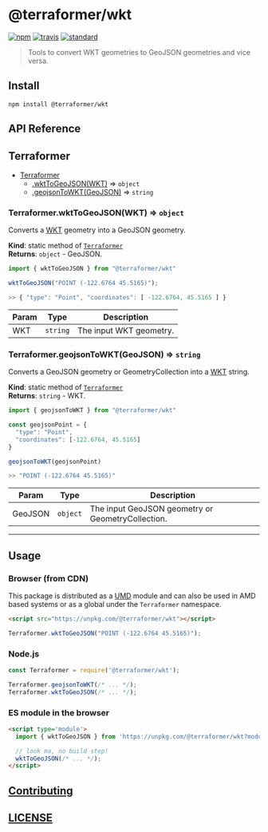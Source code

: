 # @terraformer/wkt

[![npm][npm-image]][npm-url]
[![travis][travis-image]][travis-url]
[![standard][standard-image]][standard-url]

[npm-image]: https://img.shields.io/npm/v/@terraformer/wkt.svg?style=flat-square
[npm-url]: https://www.npmjs.com/package/@terraformer/wkt
[travis-image]: https://img.shields.io/travis/terraformer-js/terraformer/master.svg?style=flat-square
[travis-url]: https://travis-ci.org/terraformer-js/terraformer
[standard-image]: https://img.shields.io/badge/code%20style-semistandard-brightgreen.svg?style=flat-square
[standard-url]: http://npm.im/semistandard

> Tools to convert WKT geometries to GeoJSON geometries and vice versa.

## Install

```shell
npm install @terraformer/wkt
```

## API Reference

<a name="module_Terraformer"></a>

## Terraformer

* [Terraformer](#module_Terraformer)
    * [.wktToGeoJSON(WKT)](#module_Terraformer.wktToGeoJSON) ⇒ <code>object</code>
    * [.geojsonToWKT(GeoJSON)](#module_Terraformer.geojsonToWKT) ⇒ <code>string</code>

<a name="module_Terraformer.wktToGeoJSON"></a>

### Terraformer.wktToGeoJSON(WKT) ⇒ <code>object</code>
Converts a [WKT](https://en.wikipedia.org/wiki/Well-known_text_representation_of_geometry) geometry into a GeoJSON geometry.

**Kind**: static method of [<code>Terraformer</code>](#module_Terraformer)  
**Returns**: <code>object</code> - GeoJSON.

```js
import { wktToGeoJSON } from "@terraformer/wkt"

wktToGeoJSON("POINT (-122.6764 45.5165)");

>> { "type": "Point", "coordinates": [ -122.6764, 45.5165 ] }
```  

| Param | Type | Description |
| --- | --- | --- |
| WKT | <code>string</code> | The input WKT geometry. |

<a name="module_Terraformer.geojsonToWKT"></a>

### Terraformer.geojsonToWKT(GeoJSON) ⇒ <code>string</code>
Converts a GeoJSON geometry or GeometryCollection into a [WKT](https://en.wikipedia.org/wiki/Well-known_text_representation_of_geometry) string.

**Kind**: static method of [<code>Terraformer</code>](#module_Terraformer)  
**Returns**: <code>string</code> - WKT.
```js
import { geojsonToWKT } from "@terraformer/wkt"

const geojsonPoint = {
  "type": "Point",
  "coordinates": [-122.6764, 45.5165]
}

geojsonToWKT(geojsonPoint)

>> "POINT (-122.6764 45.5165)"
```  

| Param | Type | Description |
| --- | --- | --- |
| GeoJSON | <code>object</code> | The input GeoJSON geometry or GeometryCollection. |

* * *

## Usage

### Browser (from CDN)

This package is distributed as a [UMD](https://github.com/umdjs/umd) module and can also be used in AMD based systems or as a global under the `Terraformer` namespace.

```html
<script src="https://unpkg.com/@terraformer/wkt"></script>
```
```js
Terraformer.wktToGeoJSON("POINT (-122.6764 45.5165)");
```

### Node.js

```js
const Terraformer = require('@terraformer/wkt');

Terraformer.geojsonToWKT(/* ... */);
Terraformer.wktToGeoJSON(/* ... */);
```

### ES module in the browser

```html
<script type='module'>
  import { wktToGeoJSON } from 'https://unpkg.com/@terraformer/wkt?module';

  // look ma, no build step!
  wktToGeoJSON(/* ... */);
</script>
```

## [Contributing](./CONTRIBUTING.md)

## [LICENSE](https://raw.githubusercontent.com/terraformer-js/terraformer/master/LICENSE)
